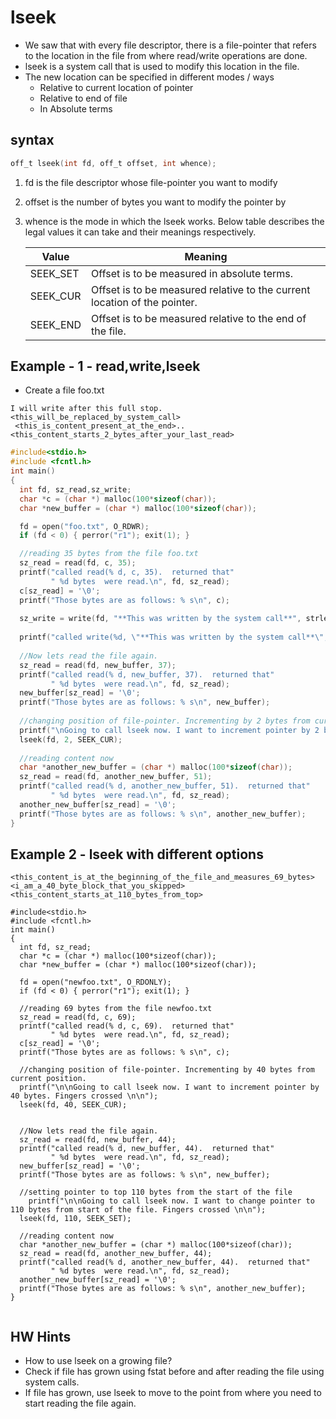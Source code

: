 # lseek

* We saw that with every file descriptor, there is a file-pointer that refers to the location in the file from where read/write operations are done.
* lseek is a system call that is used to modify this location in the file.
* The new location can be specified in different modes / ways 
  * Relative to current location of pointer
  * Relative to end of file
  * In Absolute terms
  
## syntax

```c
off_t lseek(int fd, off_t offset, int whence);
```

1. fd is the file descriptor whose file-pointer you want to modify
2. offset is the number of bytes you want to modify the pointer by 
3. whence is the mode in which the lseek works. Below table describes the legal values it can take and their meanings respectively.

    | Value |	Meaning |
    --------------------|------------------|
    | SEEK_SET |	Offset is to be measured in absolute terms. |
    | SEEK_CUR |	Offset is to be measured relative to the current location of the pointer. |
    | SEEK_END | Offset is to be measured relative to the end of the file. |


## Example - 1 - read,write,lseek
* Create a file foo.txt

```
I will write after this full stop.
<this_will_be_replaced_by_system_call>
 <this_is_content_present_at_the_end>..<this_content_starts_2_bytes_after_your_last_read>
```

```c
#include<stdio.h>
#include <fcntl.h>
int main()
{
  int fd, sz_read,sz_write;
  char *c = (char *) malloc(100*sizeof(char));
  char *new_buffer = (char *) malloc(100*sizeof(char));

  fd = open("foo.txt", O_RDWR);
  if (fd < 0) { perror("r1"); exit(1); }

  //reading 35 bytes from the file foo.txt
  sz_read = read(fd, c, 35);
  printf("called read(% d, c, 35).  returned that"
         " %d bytes  were read.\n", fd, sz_read);
  c[sz_read] = '\0';
  printf("Those bytes are as follows: % s\n", c);
  
  sz_write = write(fd, "**This was written by the system call**", strlen("**This was written by the system call**")); 
  
  printf("called write(%d, \"**This was written by the system call**\", %d). It returned %d\n", fd, strlen("**This was written by the system call**"), sz_write); 
  
  //Now lets read the file again.
  sz_read = read(fd, new_buffer, 37);
  printf("called read(% d, new_buffer, 37).  returned that"
         " %d bytes  were read.\n", fd, sz_read);
  new_buffer[sz_read] = '\0';
  printf("Those bytes are as follows: % s\n", new_buffer);
  
  //changing position of file-pointer. Incrementing by 2 bytes from current position.
  printf("\nGoing to call lseek now. I want to increment pointer by 2 bytes. Fingers crossed \n");
  lseek(fd, 2, SEEK_CUR);
  
  //reading content now
  char *another_new_buffer = (char *) malloc(100*sizeof(char));
  sz_read = read(fd, another_new_buffer, 51);
  printf("called read(% d, another_new_buffer, 51).  returned that"
         " %d bytes  were read.\n", fd, sz_read);
  another_new_buffer[sz_read] = '\0';
  printf("Those bytes are as follows: % s\n", another_new_buffer);
}
```

## Example 2 - lseek with different options

```
<this_content_is_at_the_beginning_of_the_file_and_measures_69_bytes>
<i_am_a_40_byte_block_that_you_skipped>
<this_content_starts_at_110_bytes_from_top>
```

```
#include<stdio.h>
#include <fcntl.h>
int main()
{
  int fd, sz_read;
  char *c = (char *) malloc(100*sizeof(char));
  char *new_buffer = (char *) malloc(100*sizeof(char));

  fd = open("newfoo.txt", O_RDONLY);
  if (fd < 0) { perror("r1"); exit(1); }

  //reading 69 bytes from the file newfoo.txt
  sz_read = read(fd, c, 69);
  printf("called read(% d, c, 69).  returned that"
         " %d bytes  were read.\n", fd, sz_read);
  c[sz_read] = '\0';
  printf("Those bytes are as follows: % s\n", c);
  
  //changing position of file-pointer. Incrementing by 40 bytes from current position.
  printf("\n\nGoing to call lseek now. I want to increment pointer by 40 bytes. Fingers crossed \n\n");
  lseek(fd, 40, SEEK_CUR);

  
  //Now lets read the file again.
  sz_read = read(fd, new_buffer, 44);
  printf("called read(% d, new_buffer, 44).  returned that"
         " %d bytes  were read.\n", fd, sz_read);
  new_buffer[sz_read] = '\0';
  printf("Those bytes are as follows: % s\n", new_buffer);
  
  //setting pointer to top 110 bytes from the start of the file
    printf("\n\nGoing to call lseek now. I want to change pointer to 110 bytes from start of the file. Fingers crossed \n\n");
  lseek(fd, 110, SEEK_SET);
  
  //reading content now
  char *another_new_buffer = (char *) malloc(100*sizeof(char));
  sz_read = read(fd, another_new_buffer, 44);
  printf("called read(% d, another_new_buffer, 44).  returned that"
         " %d bytes  were read.\n", fd, sz_read);
  another_new_buffer[sz_read] = '\0';
  printf("Those bytes are as follows: % s\n", another_new_buffer);
}


```

## HW Hints
* How to use lseek on a growing file?
* Check if file has grown using fstat before and after reading the file using system calls.
* If file has grown, use lseek to move to the point from where you need to start reading the file again.

